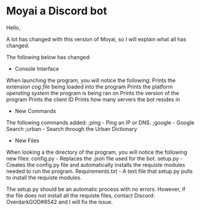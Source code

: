# Moyai a Discord bot

Hello, 

A lot has changed with this version of Moyai, so I will explain what all has changed. 

The following below has changed:

- Console Interface  

When launching the program, you will notice the following: 
  Prints the extension _cog file_ being loaded into the program
  Prints the platform _operating system_ the program is being ran on 
  Prints the version of the program
  Prints the client ID
  Prints how many servers the bot resides in

- New Commands 

The following commands added: 
  ;ping - Ping an IP or DNS.
  ;google - Google Search
  ;urban - Search through the Urban Dictionary

- New Files 

When looking a the directory of the program, you will notice the following new files: 
  config.py - Replaces the .json file used for the bot. 
  setup.py - Creates the config.py file and automatically installs the requiste modules needed to run the program. 
  Requirements.txt - A text file that setup.py pulls to install the requiste modules. 

The setup.py should be an automatic process with no errors. However, if the file does not install all the requiste files, contact Discord: OverdarkGOD#8542 and
I will fix the issue. 
  
  
